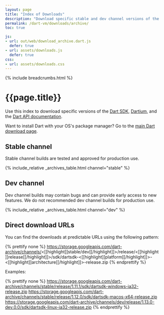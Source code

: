 ```yaml
---
layout: page
title: "Index of Downloads"
description: "Download specific stable and dev channel versions of the Dart SDK, Dartium, and the Dart API documentation."
permalink: /dart-vm/downloads/archive/
toc: true

js:
- url: out/web/download_archive.dart.js
  defer: true
- url: assets/downloads.js
  defer: true
css:
- url: assets/downloads.css
---
```


{% include breadcrumbs.html %}

# {{page.title}}

Use this index to download specific versions of the
[Dart SDK]({{site.dart_vm}}/tools/sdk),
[Dartium]({{site.dart4web}}/tools/dartium),
and the [Dart API documentation](https://api.dartlang.org).

Want to install Dart with your OS's package manager?
Go to the [main Dart download page]({{site.dart_vm}}/downloads).

## Stable channel

Stable channel builds are tested and approved for production use.

{% include_relative _archives_table.html channel="stable" %}

## Dev channel

Dev channel builds may contain bugs and can provide early access
to new features. We do not recommended dev channel builds for
production use.

{% include_relative _archives_table.html channel="dev" %}

## Direct download URLs

You can find the downloads at predictable URLs using the
following pattern:

{% prettify none %}
https://storage.googleapis.com/dart-archive/channels/<[[highlight]]stable/dev[[/highlight]]>/release/<[[highlight]]release[[/highlight]]>/sdk/dartsdk-<[[highlight]]platform[[/highlight]]>-<[[highlight]]architecture[[/highlight]]>-release.zip
{% endprettify %}

Examples:

{% prettify none %}
https://storage.googleapis.com/dart-archive/channels/stable/release/1.11.1/sdk/dartsdk-windows-ia32-release.zip
https://storage.googleapis.com/dart-archive/channels/stable/release/1.12.0/sdk/dartsdk-macos-x64-release.zip
https://storage.googleapis.com/dart-archive/channels/dev/release/1.13.0-dev.0.0/sdk/dartsdk-linux-ia32-release.zip
{% endprettify %}
